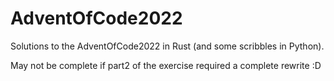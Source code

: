 # AdventOfCode2022

Solutions to the AdventOfCode2022 in Rust (and some scribbles in Python).

May not be complete if part2 of the exercise required a complete rewrite :D